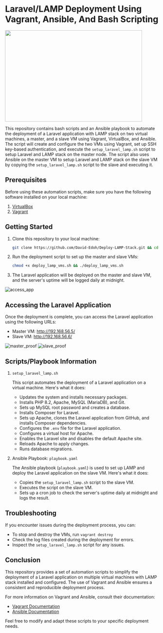 # Laravel/LAMP Deployment Using Vagrant, Ansible, And Bash Scripting
<img src="https://github.com/David-Edoh/Deploy-LAMP-Stack/assets/45123163/0034445c-967c-4603-832a-77ab028a4ea2" align="center" height="300" width="450" >

This repository contains bash scripts and an Ansible playbook to automate the deployment of a Laravel application with LAMP stack on two virtual machines, a master, and a slave VM using Vagrant, VirtualBox, and Ansible.
The script will create and configure the two VMs using Vagrant, set up SSH key-based authentication, and execute the `setup_laravel_lamp.sh` script to setup Laravel and LAMP stack on the master node. The script also uses Ansible on the master VM to setup Laravel and LAMP stack on the slave VM by copying the `setup_laravel_lamp.sh` script to the slave and executing it.
## Prerequisites

Before using these automation scripts, make sure you have the following software installed on your local machine:

1. [VirtualBox](https://www.virtualbox.org/)
2. [Vagrant](https://www.vagrantup.com/)

## Getting Started

1. Clone this repository to your local machine:

    ```bash
    git clone https://github.com/David-Edoh/Deploy-LAMP-Stack.git && cd Deploy-LAMP-Stack
    ```

2. Run the deployment script to set up the master and slave VMs:

    ```bash
    chmod +x deploy_lamp_vms.sh && ./deploy_lamp_vms.sh
    ```

3. The Laravel application will be deployed on the master and slave VM, and the server's uptime will be logged daily at midnight.

![access_app](https://github.com/David-Edoh/Deploy-LAMP-Stack/assets/45123163/5aff2bdd-4ad5-4735-b4e4-f7539bf851c2)

## Accessing the Laravel Application

Once the deployment is complete, you can access the Laravel application using the following URLs:

- Master VM: http://192.168.56.5/
- Slave VM: http://192.168.56.6/

![master_proof](https://github.com/David-Edoh/Deploy-LAMP-Stack/assets/45123163/c9f8cb4f-0e46-4203-848a-8b80e70e73a1)
![slave_proof](https://github.com/David-Edoh/Deploy-LAMP-Stack/assets/45123163/a1090b8b-eaa3-435c-aad6-54acd3459513)

## Scripts/Playbook Information
1. `setup_laravel_lamp.sh`

    This script automates the deployment of a Laravel application on a virtual machine. Here's what it does:
    
    - Updates the system and installs necessary packages.
    - Installs PHP 8.2, Apache, MySQL (MariaDB), and Git.
    - Sets up MySQL root password and creates a database.
    - Installs Composer for Laravel.
    - Sets up Apache, clones the Laravel application from GitHub, and installs Composer dependencies.
    - Configures the `.env` file for the Laravel application.
    - Configures a virtual host for Apache.
    - Enables the Laravel site and disables the default Apache site.
    - Reloads Apache to apply changes.
    - Runs database migrations.

2. Ansible Playbook: `playbook.yaml`

    The Ansible playbook (`playbook.yaml`) is used to set up LAMP and deploy the Laravel application on the slave VM. Here's what it does:
    
    - Copies the `setup_laravel_lamp.sh` script to the slave VM.
    - Executes the script on the slave VM.
    - Sets up a cron job to check the server's uptime daily at midnight and logs the result.

## Troubleshooting

If you encounter issues during the deployment process, you can:
- To stop and destroy the VMs, run `vagrant destroy`
- Check the log files created during the deployment for errors.
- Inspect the `setup_laravel_lamp.sh` script for any issues.

## Conclusion

This repository provides a set of automation scripts to simplify the deployment of a Laravel application on multiple virtual machines with LAMP stack installed and configured. The use of Vagrant and Ansible ensures a consistent and reproducible deployment process.

For more information on Vagrant and Ansible, consult their documentation:

- [Vagrant Documentation](https://www.vagrantup.com/docs)
- [Ansible Documentation](https://docs.ansible.com/ansible/latest/index.html)

Feel free to modify and adapt these scripts to your specific deployment needs.
